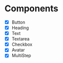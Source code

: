# Components

- [x] Button
- [x] Heading
- [x] Text
- [x] Textarea
- [x] Checkbox
- [x] Avatar
- [x] MultiStep

